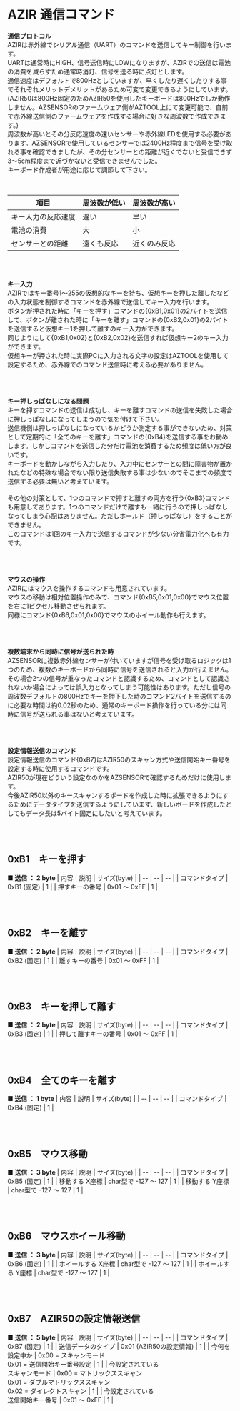 # AZIR 通信コマンド

<b>通信プロトコル</b><br>
AZIRは赤外線でシリアル通信（UART）のコマンドを送信してキー制御を行います。<br>
UARTは通常時にHIGH、信号送信時にLOWになりますが、AZIRでの送信は電池の消費を減らすため通常時消灯、信号を送る時に点灯とします。<br>
通信速度はデフォルトで800Hzとしていますが、早くしたり遅くしたりする事でそれぞれメリットデメリットがあるため可変で変更できるようにしています。<br>
(AZIR50は800Hz固定のためAZIR50を使用したキーボードは800Hzでしか動作しません。AZSENSORのファームウェア側がAZTOOL上にて変更可能で、自前で赤外線送信側のファームウェアを作成する場合に好きな周波数で作成できます。)<br>
周波数が高いとその分反応速度の速いセンサーや赤外線LEDを使用する必要があります。AZSENSORで使用しているセンサーでは2400Hz程度まで信号を受け取れる事を確認できましたが、その分センサーとの距離が近くでないと受信できず3～5cm程度まで近づかないと受信できませんでした。<br>
キーボード作成者が用途に応じて調節して下さい。<br>

<br>

|  項目  |  周波数が低い  |  周波数が高い  |
|  --  |  --  |  --  |
|  キー入力の反応速度  |  遅い  |  早い  |
|  電池の消費  |  大  |  小  |
|  センサーとの距離  |  遠くも反応  |  近くのみ反応  |


<br><br>

<b>キー入力</b><br>
AZIRではキー番号1～255の仮想的なキーを持ち、仮想キーを押した離したなどの入力状態を制御するコマンドを赤外線で送信してキー入力を行います。<br>
ボタンが押された時に「キーを押す」コマンドの{0xB1,0x01}の2バイトを送信して、ボタンが離された時に「キーを離す」コマンドの{0xB2,0x01}の2バイトを送信すると仮想キー1を押して離すのキー入力ができます。<br>
同じようにして{0xB1,0x02}と{0xB2,0x02}を送信すれば仮想キー2のキー入力ができます。<br>
仮想キーが押された時に実際PCに入力される文字の設定はAZTOOLを使用して設定するため、赤外線でのコマンド送信時に考える必要がありません。<br>

<br><br>

<b>キー押しっぱなしになる問題</b><br>
キーを押すコマンドの送信は成功し、キーを離すコマンドの送信を失敗した場合に押しっぱなしになってしまうので気を付けて下さい。<br>
送信機側は押しっぱなしになっているかどうか測定する事ができないため、対策として定期的に「全てのキーを離す」コマンドの{0xB4}を送信する事をお勧めします。しかしコマンドを送信した分だけ電池を消費するため頻度は低い方が良いです。<br>
キーボードを動かしながら入力したり、入力中にセンサーとの間に障害物が置かれたなどの特殊な場合でない限り送信失敗する事は少ないのでそこまでの頻度で送信する必要は無いと考えています。<br>
<br>
その他の対策として、1つのコマンドで押すと離すの両方を行う{0xB3}コマンドも用意してあります。1つのコマンドだけで離すも一緒に行うので押しっぱなしなってしまう心配はありません。ただしホールド（押しっぱなし）をすることができません。<br>
このコマンドは1回のキー入力で送信するコマンドが少ない分省電力化へも有力です。<br>

<br><br>

<b>マウスの操作</b><br>
AZIRにはマウスを操作するコマンドも用意されています。<br>
マウスの移動は相対位置操作のみで、コマンド{0xB5,0x01,0x00}でマウス位置を右に1ピクセル移動させられます。<br>
同様にコマンド{0xB6,0x01,0x00}でマウスのホイール動作も行えます。<br>

<br><br>

<b>複数端末から同時に信号が送られた時</b><br>
AZSENSORに複数赤外線センサーが付いていますが信号を受け取るロジックは1つのため、複数のキーボードから同時に信号を送信されると入力が行えません。<br>
その場合2つの信号が重なったコマンドと認識するため、コマンドとして認識されないか場合によっては誤入力となってしまう可能性はあります。ただし信号の周波数デフォルトの800Hzでキーを押下した時のコマンド2バイトを送信するのに必要な時間は約0.02秒のため、通常のキーボード操作を行っている分には同時に信号が送られる事はないと考えています。<br>


<br><br>

<b>設定情報送信のコマンド</b><br>
設定情報送信のコマンド{0xB7}はAZIR50のスキャン方式や送信開始キー番号を設定する時に使用するコマンドです。<br>
AZIR50が現在どういう設定なのかをAZSENSORで確認するためだけに使用します。<br>
今後AZIR50以外のキースキャンするボードを作成した時に拡張できるようにするためにデータタイプを送信するようにしています、新しいボードを作成したとしてもデータ長は5バイト固定にしたいと考えています。<br>

<br><br>

## 0xB1　キーを押す

<b>■ 送信 ： 2 byte </b>
|  内容  |  説明  |  サイズ(byte)  |
|  --  |  --  |  --  |
|  コマンドタイプ  |  0xB1 (固定)  |  1  |
|  押すキーの番号  |  0x01 ～ 0xFF  |  1  |

<br><br>

## 0xB2　キーを離す

<b>■ 送信 ： 2 byte </b>
|  内容  |  説明  |  サイズ(byte)  |
|  --  |  --  |  --  |
|  コマンドタイプ  |  0xB2 (固定)  |  1  |
|  離すキーの番号  |  0x01 ～ 0xFF  |  1  |

<br><br>

## 0xB3　キーを押して離す

<b>■ 送信 ： 2 byte </b>
|  内容  |  説明  |  サイズ(byte)  |
|  --  |  --  |  --  |
|  コマンドタイプ  |  0xB3 (固定)  |  1  |
|  押して離すキーの番号  |  0x01 ～ 0xFF  |  1  |

<br><br>

## 0xB4　全てのキーを離す

<b>■ 送信 ： 1 byte </b>
|  内容  |  説明  |  サイズ(byte)  |
|  --  |  --  |  --  |
|  コマンドタイプ  |  0xB4 (固定)  |  1  |

<br><br>

## 0xB5　マウス移動

<b>■ 送信 ： 3 byte </b>
|  内容  |  説明  |  サイズ(byte)  |
|  --  |  --  |  --  |
|  コマンドタイプ  |  0xB5 (固定)  |  1  |
|  移動する X座標  |  char型で -127 ～ 127  |  1  |
|  移動する Y座標  |  char型で -127 ～ 127  |  1  |

<br><br>

## 0xB6　マウスホイール移動

<b>■ 送信 ： 3 byte </b>
|  内容  |  説明  |  サイズ(byte)  |
|  --  |  --  |  --  |
|  コマンドタイプ  |  0xB6 (固定)  |  1  |
|  ホイールする X座標  |  char型で -127 ～ 127  |  1  |
|  ホイールする Y座標  |  char型で -127 ～ 127  |  1  |

<br><br>

## 0xB7　AZIR50の設定情報送信

<b>■ 送信 ： 5 byte </b>
|  内容  |  説明  |  サイズ(byte)  |
|  --  |  --  |  --  |
|  コマンドタイプ  |  0xB7 (固定)  |  1  |
|  送信データのタイプ  |  0x01 (AZIR50の設定情報)  |  1  |
|  今何を設定中か  |  0x00 = スキャンモード<br>0x01 = 送信開始キー番号設定  |  1  |
|  今設定されている<br>スキャンモード  |  0x00 = マトリックススキャン<br>0x01 = ダブルマトリックススキャン<br>0x02 = ダイレクトスキャン  |  1  |
|  今設定されている<br>送信開始キー番号  |  0x01 ～ 0xFF  |  1  |

<br><br>
